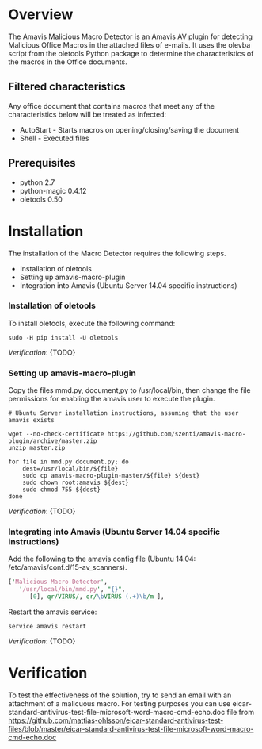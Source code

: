 # Overview
The Amavis Malicious Macro Detector is an Amavis AV plugin for detecting
Malicious Office Macros in the attached files of e-mails. It uses the
olevba script from the oletools Python package to determine the
characteristics of the macros in the Office documents.

## Filtered characteristics
Any office document that contains macros that meet any of the
characteristics below will be treated as infected:

* AutoStart - Starts macros on opening/closing/saving the document
* Shell - Executed files

## Prerequisites

* python 2.7
* python-magic 0.4.12
* oletools 0.50

# Installation

The installation of the Macro Detector requires the following steps.

* Installation of oletools
* Setting up amavis-macro-plugin
* Integration into Amavis (Ubuntu Server 14.04 specific instructions)


### Installation of oletools

To install oletools, execute the following command:
```shell
sudo -H pip install -U oletools
```

_Verification_: {TODO}

### Setting up amavis-macro-plugin

Copy the files mmd.py, document,py to /usr/local/bin, then change
the file permissions for enabling the amavis user to execute the plugin.
```shell
# Ubuntu Server installation instructions, assuming that the user amavis exists

wget --no-check-certificate https://github.com/szenti/amavis-macro-plugin/archive/master.zip
unzip master.zip

for file in mmd.py document.py; do
    dest=/usr/local/bin/${file}
    sudo cp amavis-macro-plugin-master/${file} ${dest}
    sudo chown root:amavis ${dest}
    sudo chmod 755 ${dest}
done
```

_Verification_: {TODO}

### Integrating into Amavis (Ubuntu Server 14.04 specific instructions)

Add the following to the amavis config file (Ubuntu 14.04: /etc/amavis/conf.d/15-av_scanners).
```perl
['Malicious Macro Detector',
   '/usr/local/bin/mmd.py', "{}",
      [0], qr/VIRUS/, qr/\bVIRUS (.+)\b/m ],
```

Restart the amavis service:
```shell
service amavis restart
```

_Verification_: {TODO}

# Verification

To test the effectiveness of the solution, try to send an email with an attachment of a malicuous macro.
For testing purposes you can use eicar-standard-antivirus-test-file-microsoft-word-macro-cmd-echo.doc file from https://github.com/mattias-ohlsson/eicar-standard-antivirus-test-files/blob/master/eicar-standard-antivirus-test-file-microsoft-word-macro-cmd-echo.doc